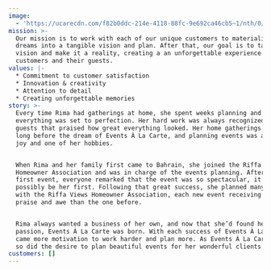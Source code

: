 ```yaml
---
image:
  - 'https://ucarecdn.com/f82b0ddc-214e-4118-88fc-9e692ca46cb5~1/nth/0/'
mission: >-
  Our mission is to work with each of our unique customers to materialize their
  dreams into a tangible vision and plan. After that, our goal is to take this
  vision and make it a reality, creating a an unforgettable experience for our
  customers and their guests.
values: |-
  * Commitment to customer satisfaction
  * Innovation & creativity
  * Attention to detail
  * Creating unforgettable memories
story: >-
  Every time Rima had gatherings at home, she spent weeks planning and made sure
  everything was set to perfection. Her hard work was always recognized by
  guests that praised how great everything looked. Her home gatherings started
  long before the dream of Events À La Carte, and planning events was always a
  joy and one of her hobbies.


  When Rima and her family first came to Bahrain, she joined the Riffa Views
  Homeowner Association and was in charge of the events planning. After her
  first event, everyone remarked that the event was so spectacular, it couldn’t
  possibly be her first. Following that great success, she planned many events
  with the Riffa Views Homeowner Association, each new event receiving more
  praise and awe than the one before.


  Rima always wanted a business of her own, and now that she’d found her
  passion, Events À La Carte was born. With each success of Events À La Carte
  came more motivation to work harder and plan more. As Events À La Carte grew,
  so did the desire to plan beautiful events for her wonderful clients.
customers: []
---
```



